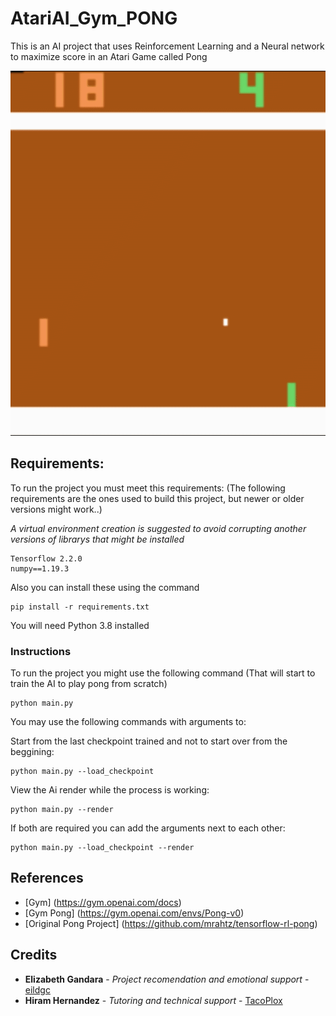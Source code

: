 # AtariAI_Gym_PONG
This is an AI project that uses Reinforcement Learning and a Neural network to maximize score in an Atari Game called Pong


![Alt Text](./img/Gif.gif)


## Requirements:

To run the project you must meet this requirements:
(The following requirements are the ones used to build this project, but newer or older versions might work..)

*A virtual environment creation is suggested to avoid corrupting another versions of librarys that might be installed*

```
Tensorflow 2.2.0
numpy==1.19.3
```

Also you can install these using the command 

```
pip install -r requirements.txt
```

You will need Python 3.8 installed

### Instructions 

To run the project you might use the following command (That will start to train the AI to play pong from scratch)

```
python main.py
```

You may use the following commands with arguments to:


Start from the last checkpoint trained and not to start over from the beggining:
```
python main.py --load_checkpoint 
```

View the Ai render while the process is working:
```
python main.py --render
```

If both are required you can add the arguments next to each other:
```
python main.py --load_checkpoint --render
```

## References

* [Gym] (https://gym.openai.com/docs)
* [Gym Pong] (https://gym.openai.com/envs/Pong-v0)
* [Original Pong Project] (https://github.com/mrahtz/tensorflow-rl-pong)

## Credits

* **Elizabeth Gandara** - *Project recomendation and emotional support* - [eildgc](https://github.com/eildgc)
* **Hiram Hernandez** - *Tutoring and technical support* - [TacoPlox](https://github.com/TacoPlox)

